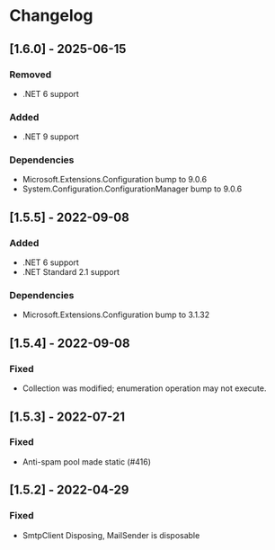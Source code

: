 # Changelog

## [1.6.0] - 2025-06-15

### Removed

- .NET 6 support

### Added

- .NET 9 support

### Dependencies

- Microsoft.Extensions.Configuration bump to 9.0.6
- System.Configuration.ConfigurationManager bump to 9.0.6

## [1.5.5] - 2022-09-08

### Added

- .NET 6 support
- .NET Standard 2.1 support

### Dependencies

- Microsoft.Extensions.Configuration bump to 3.1.32

## [1.5.4] - 2022-09-08

### Fixed

- Collection was modified; enumeration operation may not execute.

## [1.5.3] - 2022-07-21

### Fixed

- Anti-spam pool made static (#416)

## [1.5.2] - 2022-04-29

### Fixed

- SmtpClient Disposing, MailSender is disposable
